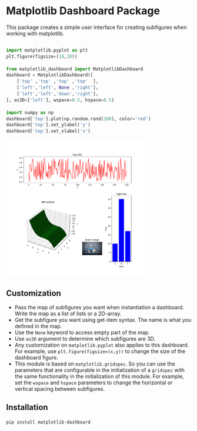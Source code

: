 # Matplotlib Dashboard Package

This package creates a simple user interface for creating subfigures when working with matplotlib.

<div style="overflow-y: scroll; max-height: 250px">

```python
import matplotlib.pyplot as plt
plt.figure(figsize=(10,10))

from matplotlib_dashboard import MatplotlibDashboard
dashboard = MatplotlibDashboard([
    ['top' ,'top' ,'top' ,'top'  ],
    ['left','left', None ,'right'],
    ['left','left','down','right'],
], as3D=['left'], wspace=0.5, hspace=0.5)

import numpy as np
dashboard['top'].plot(np.random.rand(200), color='red')
dashboard['top'].set_ylabel('y')
dashboard['top'].set_xlabel('x')
dashboard['top'].set_title('top plot')

dashboard['right'].bar(['A','B','C'], [10,35,17], color='blue')
dashboard['right'].set_ylabel('freq')
dashboard['right'].set_xlabel('label')
dashboard['right'].set_title('right bar')

from PIL import Image
dashboard['down'].imshow(Image.open('./test1.jpeg'))
dashboard['down'].get_xaxis().set_ticks([])
dashboard['down'].get_yaxis().set_ticks([])
dashboard['down'].set_title('down image')

z = ((5-np.arange(100)%10)**3).reshape(10,10)
x, y = np.meshgrid(np.arange(z.shape[0]), np.arange(z.shape[1]))
dashboard['left'].plot_surface(x, y, z, color='green')
dashboard['left'].set_ylabel('x')
dashboard['left'].set_xlabel('y')
dashboard['left'].set_zlabel('z')
dashboard['left'].set_title('left surface')

plt.show()
```

</div>
<br/>

<img src="https://github.com/BehzadShayegh/matplotlib-dashboard/blob/master/tests/test1_output.png?raw=true" style="width: 75%;" />

## Customization

* Pass the map of subfigures you want when instantiation a dashboard. Write the map as a list of lists or a 2D-array.
* Get the subfigure you want using get-item syntax. The name is what you defined in the map.
* Use the `None` keyword to access empty part of the map.
* Use `as3D` argument to determine which subfigures are 3D.
* Any customization on `matplotlib.pyplot` also applies to this dashboard. For example, use `plt.figure(figsize=(x,y))` to change the size of the dashboard figure.
* This module is based on `matplotlib.gridspec`. So you can use the parameters that are configurable in the initialization of a `gridspec` with the same functionality in the initialization of this module. For example, set the `wspace` and `hspace` parameters to change the horizontal or vertical spacing between subfigures.

## Installation
```pip install matplotlib-dashboard```
